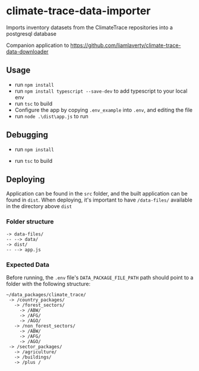 # climate-trace-data-importer
Imports inventory datasets from the ClimateTrace repositories into a postgresql database

Companion application to https://github.com/liamlaverty/climate-trace-data-downloader


## Usage

* run `npm install`
* run `npm install typescript --save-dev` to add typescript to your local env
* run `tsc` to build
* Configure the app by copying `.env_example` into `.env`, and editing the file
* run `node .\dist\app.js` to run 


## Debugging 
* run `npm install`

* run `tsc` to build

## Deploying
Application can be found in the `src` folder, and the built application can be found in `dist`. When deploying, it's important to have `/data-files/` available in the directory above `dist`

### Folder structure

```
-> data-files/
-- --> data/
-> dist/
-- --> app.js
```

### Expected Data

Before running, the `.env` file's `DATA_PACKAGE_FILE_PATH` path should point to a folder with the following structure:

```
~/data_packages/climate_trace/
 -> /country_packages/
   -> /forest_sectors/
     -> /ABW/
     -> /AFG/
     -> /AGO/
   -> /non_forest_sectors/
     -> /ABW/
     -> /AFG/
     -> /AGO/
 -> /sector_packages/
   -> /agriculture/
   -> /buildings/
   -> /plus /
```